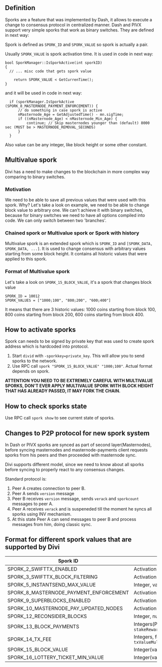 ## Definition
Sporks are a feature that was implemented by Dash, it allows to execute a change to consensus protocol in centralized manner.
Dash and PIVX support very simple sporks that work as binary switches. They are defined in next way:

Spork is defined as `SPORK_ID` and `SPORK_VALUE` so spork is actually a pair.

Usually `SPORK_VALUE` is spork activation time. It is used in code in next way:
```
bool SporkManager::IsSporkActive(int sporkID)
{
  // ... misc code that gets spork value

    return SPORK_VALUE < GetCurrenTime();
}
```

and it will be used in code in next way:

```
  if (sporkManager.IsSporkActive (SPORK_8_MASTERNODE_PAYMENT_ENFORCEMENT)) {
      // do something in case spork is active
      nMasternode_Age = GetAdjustedTime() - mn.sigTime;
      if ((nMasternode_Age) < nMasternode_Min_Age) {
          continue; // Skip masternodes younger than (default) 8000 sec (MUST be > MASTERNODE_REMOVAL_SECONDS)
      }
  }

```

Also value can be any integer, like block height or some other constant.

## Multivalue spork
Divi has a need to make changes to the blockchain in more complex way comparing to binary switches.
### Motivation
We need to be able to save all previous values that were used with this spork. Why?
Let's take a look on example, we need to be able to change block value to arbitrary one. We can't achieve it with binary switches, because for binary switches we need to have all options compiled into code. We can only switch between two 'branches'.
### Chained spork or Multivalue spork or Spork with history
Multivalue spork is an extended spork which is `SPORK_ID` and `[SPORK_DATA, SPORK_DATA, ...]`. It is used to change consensus with arbitrary values starting from some block height.
It contains all historic values that were applied to this spork.
### Format of Multivalue spork
Let's take a look on `SPORK_15_BLOCK_VALUE`, it's a spork that changes block value
```
SPORK_ID = 10012
SPORK_VALUES = ["1000;100", "800;200", "600;400"]
```
It means that there are 3 historic values:
1000 coins starting from block 100,
800 coins starting from block 200,
600 coins starting from block 400.

## How to activate sporks

Spork can needs to be signed by private key that was used to create spork address which is hardcoded into protocol.

1. Start `divid` with `-sporkkey=private_key`. This will allow you to send sporks to the network.
2. Use RPC call `spork "SPORK_15_BLOCK_VALUE" "1000;100"`. Actual format depends on spork.

**__ATTENTION YOU NEED TO BE EXTREMELY CAREFUL WITH MULTIVALUE SPORKS, DON'T EVER APPLY MULTIVALUE SPORK WITH BLOCK HEIGHT THAT HAS ALREADY PASSED, IT MAY FORK THE CHAIN.__**

## How to check sporks state

Use RPC call `spork show` to see current state of sporks.

## Changes to P2P protocol for new spork system

In Dash or PIVX sporks are synced as part of second layer(Masternodes), before syncing masternodes and masternode-payments client requests sporks from his peers and then proceeded with masternode sync.

Divi supports different model, since we need to know about all sporks before syncing to properly react to any consensus changes.

Standard protocol is:

1. Peer A creates connection to peer B.
2. Peer A sends `version` message
3. Peer B receives `version` message, sends `verack` and `sporkcount` messages to peer A.
4. Peer A receives `verack` and is suspeneded till the moment he syncs all sporks using INV mechanism.
5. At this state Peer A can send messages to peer B and process messages from him, doing classic sync.

## Format for different spork values that are supported by Divi

| Spork ID | Spork Value | Example |
| -------- | ----------- | ------- |
| SPORK_2_SWIFTTX_ENABLED | Activation time | 0 |
| SPORK_3_SWIFTTX_BLOCK_FILTERING | Activation time | 0 |
| SPORK_5_INSTANTSEND_MAX_VALUE | Integer, value in coins | 1000 |
| SPORK_8_MASTERNODE_PAYMENT_ENFORCEMENT | Activation time | 4070908800 |
| SPORK_9_SUPERBLOCKS_ENABLED | Activation time | 4070908800 |
| SPORK_10_MASTERNODE_PAY_UPDATED_NODES | Activation time | 4070908800 |
| SPORK_12_RECONSIDER_BLOCKS | Integer, number of blocks to reconsider | 0 |
| SPORK_13_BLOCK_PAYMENTS | Integers(Percentage), format: `stakeReward;mnReward;treasuryReward;proposalsReward;charityReward;blockHeightActivation` | 40;20;20;0;20;1000 |
| SPORK_14_TX_FEE | Integers, format: `txValueMultiplier;txSizeMultiplier;maxFee;nMinFeePerKb;blockHeightActivation` | 1000;300;100;10000;600 |
| SPORK_15_BLOCK_VALUE | Integer(value in coins) format: `blockValue;blockHeightActivation` | 1200;200 |
| SPORK_16_LOTTERY_TICKET_MIN_VALUE | Integer(value in coins) format: `minLotteryValue;blockHeightActivation` | 10000;500 |
